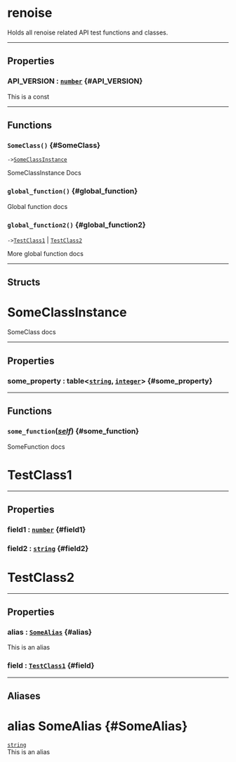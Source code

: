 # renoise  
Holds all renoise related API test functions and classes.  

---  
## Properties
### API_VERSION : [`number`](../API/builtins/number.md) {#API_VERSION}
This is a const

  

---  
## Functions
### `SomeClass()` {#SomeClass}
`->`[`SomeClassInstance`](#someclassinstance)  

SomeClassInstance Docs
### `global_function()` {#global_function}
Global function docs
### `global_function2()` {#global_function2}
`->`[`TestClass1`](#testclass1) | [`TestClass2`](#testclass2)  

More global function docs  



---  
## Structs  
# SomeClassInstance  
SomeClass docs  

---  
## Properties
### some_property : table<[`string`](../API/builtins/string.md), [`integer`](../API/builtins/integer.md)> {#some_property}
  

---  
## Functions
### `some_function`([*self*](../API/builtins/self.md)) {#some_function}
SomeFunction docs  

  
# TestClass1  

---  
## Properties
### field1 : [`number`](../API/builtins/number.md) {#field1}
### field2 : [`string`](../API/builtins/string.md) {#field2}
  

  
# TestClass2  

---  
## Properties
### alias : [`SomeAlias`](#SomeAlias) {#alias}
This is an alias

### field : [`TestClass1`](#testclass1) {#field}
  

  



---  
## Aliases  
# alias SomeAlias {#SomeAlias}
[`string`](../API/builtins/string.md)  
This is an alias  
  

